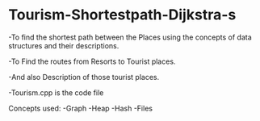 # Tourism-Shortestpath-Dijkstra-s
-To find the shortest path between the Places using the concepts of data structures and their descriptions.

-To Find the routes from Resorts to Tourist places.

-And also Description of those tourist places.

-Tourism.cpp is the code file


Concepts used:
-Graph
-Heap
-Hash
-Files





